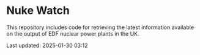 # Nuke Watch

This repository includes code for retrieving the latest information available on the output of EDF nuclear power plants in the UK.

Last updated: 2025-01-30 03:12